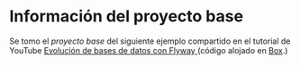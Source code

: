 # Información del proyecto base
Se tomo el *proyecto base* del siguiente ejemplo compartido en el tutorial de YouTube [Evolución de bases de datos con Flyway
](https://www.youtube.com/watch?v=8E54DaLKEFc) (código alojado en [Box](https://app.box.com/s/ieyfq3sd2wp3mc8wchc9pet67m0vgiys).)